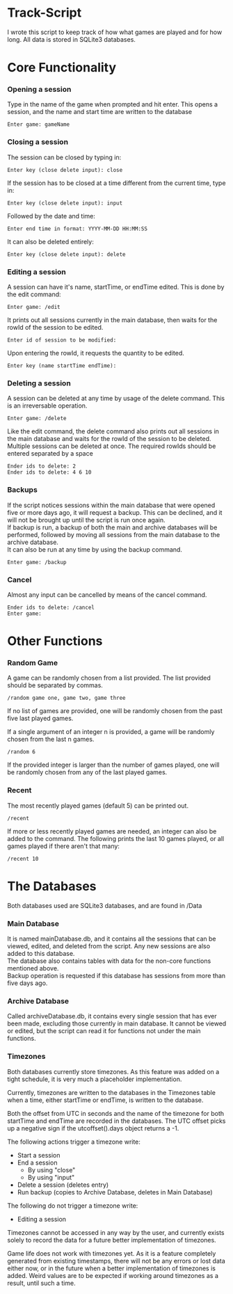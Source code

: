 # Track-Script

I wrote this script to keep track of how what games are played and for how long. All data is stored in SQLite3 databases.

Core Functionality
==================

### Opening a session

Type in the name of the game when prompted and hit enter. This opens a session, and the name and start time are written to the database

```
Enter game: gameName
```

### Closing a session

The session can be closed by typing in:

```
Enter key (close delete input): close
```

If the session has to be closed at a time different from the current time, type in:

```
Enter key (close delete input): input
```

Followed by the date and time:

```
Enter end time in format: YYYY-MM-DD HH:MM:SS
```

It can also be deleted entirely:

```
Enter key (close delete input): delete
```

### Editing a session

A session can have it's name, startTime, or endTime edited. This is done by the edit command:

```
Enter game: /edit
```

It prints out all sessions currently in the main database, then waits for the rowId of the session to be edited.

```
Enter id of session to be modified: 
```

Upon entering the rowId, it requests the quantity to be edited.

```
Enter key (name startTime endTime): 
```

### Deleting a session

A session can be deleted at any time by usage of the delete command. This is an irreversable operation.

```
Enter game: /delete
```

Like the edit command, the delete command also prints out all sessions in the main database and waits for the rowId of the session to be deleted. Multiple sessions can be deleted at once. The required rowIds should be entered separated by a space

```
Ender ids to delete: 2
Ender ids to delete: 4 6 10
```

### Backups

If the script notices sessions within the main database that were opened five or more days ago, it will request a backup. This can be declined, and it will not be brought up until the script is run once again.  
If backup is run, a backup of both the main and archive databases will be performed, followed by moving all sessions from the main database to the archive database.  
It can also be run at any time by using the backup command.

```
Enter game: /backup
```

### Cancel

Almost any input can be cancelled by means of the cancel command.

```
Ender ids to delete: /cancel
Enter game:
```

Other Functions
===============

### Random Game

A game can be randomly chosen from a list provided. The list provided should be separated by commas.

```
/random game one, game two, game three
```

If no list of games are provided, one will be randomly chosen from the past five last played games.

If a single argument of an integer n is provided, a game will be randomly chosen from the last n games.

```
/random 6
```

If the provided integer is larger than the number of games played, one will be randomly chosen from any of the last played games.

### Recent

The most recently played games (default 5) can be printed out.

```
/recent
```

If more or less recently played games are needed, an integer can also be added to the command. The following prints the last 10 games played, or all games played if there aren't that many:

```
/recent 10
```

The Databases
=============

Both databases used are SQLite3 databases, and are found in /Data

### Main Database

It is named mainDatabase.db, and it contains all the sessions that can be viewed, edited, and deleted from the script. Any new sessions are also added to this database.  
The database also contains tables with data for the non-core functions mentioned above.  
Backup operation is requested if this database has sessions from more than five days ago.

### Archive Database

Called archiveDatabase.db, it contains every single session that has ever been made, excluding those currently in main database. It cannot be viewed or edited, but the script can read it for functions not under the main functions.

### Timezones

Both databases currently store timezones. As this feature was added on a tight schedule, it is very much a placeholder implementation.

Currently, timezones are written to the databases in the Timezones table when a time, either startTime or endTime, is written to the database.

Both the offset from UTC in seconds and the name of the timezone for both startTime and endTime are recorded in the databases. The UTC offset picks up a negative sign if the utcoffset().days object returns a -1.

The following actions trigger a timezone write:
- Start a session
- End a session
  - By using "close"
  - By using "input"
- Delete a session (deletes entry)
- Run backup (copies to Archive Database, deletes in Main Database)

The following do not trigger a timezone write:
- Editing a session

Timezones cannot be accessed in any way by the user, and currently exists solely to record the data for a future better implementation of timezones.

Game life does not work with timezones yet. As it is a feature completely generated from existing timestamps, there will not be any errors or lost data either now, or in the future when a better implementation of timezones is added. Weird values are to be expected if working around timezones as a result, until such a time.